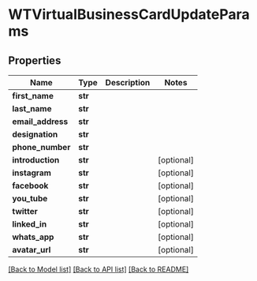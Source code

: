 # WTVirtualBusinessCardUpdateParams


## Properties
Name | Type | Description | Notes
------------ | ------------- | ------------- | -------------
**first_name** | **str** |  | 
**last_name** | **str** |  | 
**email_address** | **str** |  | 
**designation** | **str** |  | 
**phone_number** | **str** |  | 
**introduction** | **str** |  | [optional] 
**instagram** | **str** |  | [optional] 
**facebook** | **str** |  | [optional] 
**you_tube** | **str** |  | [optional] 
**twitter** | **str** |  | [optional] 
**linked_in** | **str** |  | [optional] 
**whats_app** | **str** |  | [optional] 
**avatar_url** | **str** |  | [optional] 

[[Back to Model list]](../README.md#documentation-for-models) [[Back to API list]](../README.md#documentation-for-api-endpoints) [[Back to README]](../README.md)


